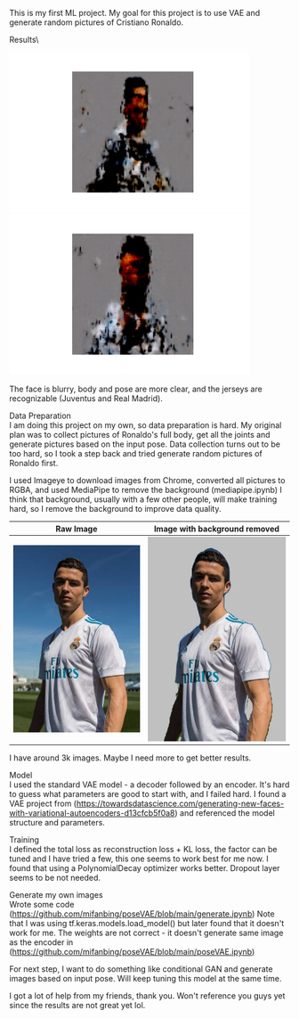 This is my first ML project. My goal for this project is to use VAE and generate random pictures of Cristiano Ronaldo.

Results\

![](https://github.com/mifanbing/poseVAE/blob/main/result_15.png)   ![](https://github.com/mifanbing/poseVAE/blob/main/result_17.png)

The face is blurry, body and pose are more clear, and the jerseys are recognizable (Juventus and Real Madrid).

Data Preparation\
I am doing this project on my own, so data preparation is hard. My original plan was to collect pictures of Ronaldo's full body, get all the joints and generate pictures based on the input pose. Data collection turns out to be too hard, so I took a step back and tried generate random pictures of Ronaldo first.

I used Imageye to download images from Chrome, converted all pictures to RGBA, and used MediaPipe to remove the background (mediapipe.ipynb)
I think that background, usually with a few other people, will make training hard, so I remove the background to improve data quality.

Raw Image          |  Image with background removed
:-------------------------:|:-------------------------:
![](https://github.com/mifanbing/poseVAE/blob/main/rawImage.jpg) | ![](https://github.com/mifanbing/poseVAE/blob/main/imageRemoveBackground.jpg)

I have around 3k images. Maybe I need more to get better results.

Model\
I used the standard VAE model - a decoder followed by an encoder. It's hard to guess what parameters are good to start with, and I failed hard. I found a VAE project from (https://towardsdatascience.com/generating-new-faces-with-variational-autoencoders-d13cfcb5f0a8) and referenced the model structure and parameters.

Training\
I defined the total loss as reconstruction loss + KL loss, the factor can be tuned and I have tried a few, this one seems to work best for me now. 
I found that using a PolynomialDecay optimizer works better. 
Dropout layer seems to be not needed.

Generate my own images\
Wrote some code (https://github.com/mifanbing/poseVAE/blob/main/generate.ipynb)
Note that I was using tf.keras.models.load_model() but later found that it doesn't work for me. The weights are not correct - it doesn't generate same image as the encoder in (https://github.com/mifanbing/poseVAE/blob/main/poseVAE.ipynb)

For next step, I want to do something like conditional GAN and generate images based on input pose. Will keep tuning this model at the same time.

I got a lot of help from my friends, thank you. Won't reference you guys yet since the results are not great yet lol.
